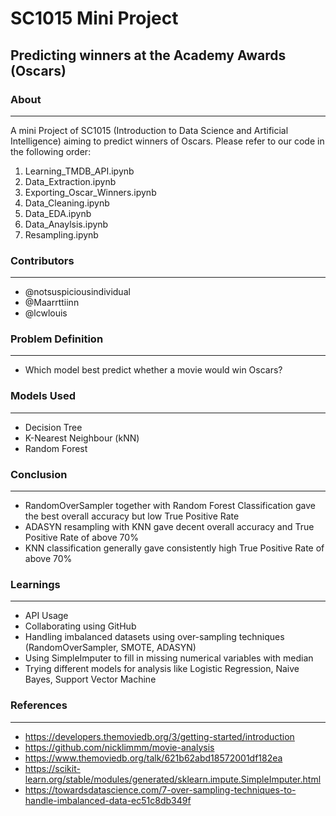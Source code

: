# SC1015 Mini Project
## Predicting winners at the Academy Awards (Oscars)


### About
___
A mini Project of SC1015 (Introduction to Data Science and Artificial Intelligence) aiming to predict winners of Oscars. Please refer to our code in the following order:
1. Learning_TMDB_API.ipynb
2. Data_Extraction.ipynb
3. Exporting_Oscar_Winners.ipynb
4. Data_Cleaning.ipynb
5. Data_EDA.ipynb
6. Data_Anaylsis.ipynb
7. Resampling.ipynb

### Contributors
---
- @notsuspiciousindividual
- @Maarrttiinn
- @lcwlouis

### Problem Definition
---
- Which model best predict whether a movie would win Oscars?

### Models Used
---
- Decision Tree
- K-Nearest Neighbour (kNN)
- Random Forest

### Conclusion
---
- RandomOverSampler together with Random Forest Classification gave the best overall accuracy but low True Positive Rate
- ADASYN resampling with KNN gave decent overall accuracy and True Positive Rate of above 70%
- KNN classification generally gave consistently high True Positive Rate of above 70%

### Learnings
---
- API Usage
- Collaborating using GitHub
- Handling imbalanced datasets using over-sampling techniques (RandomOverSampler, SMOTE, ADASYN)
- Using SimpleImputer to fill in missing numerical variables with median
- Trying different models for analysis like Logistic Regression, Naive Bayes, Support Vector Machine

### References
---
- https://developers.themoviedb.org/3/getting-started/introduction
- https://github.com/nicklimmm/movie-analysis
- https://www.themoviedb.org/talk/621b62abd18572001df182ea 
- https://scikit-learn.org/stable/modules/generated/sklearn.impute.SimpleImputer.html
- https://towardsdatascience.com/7-over-sampling-techniques-to-handle-imbalanced-data-ec51c8db349f